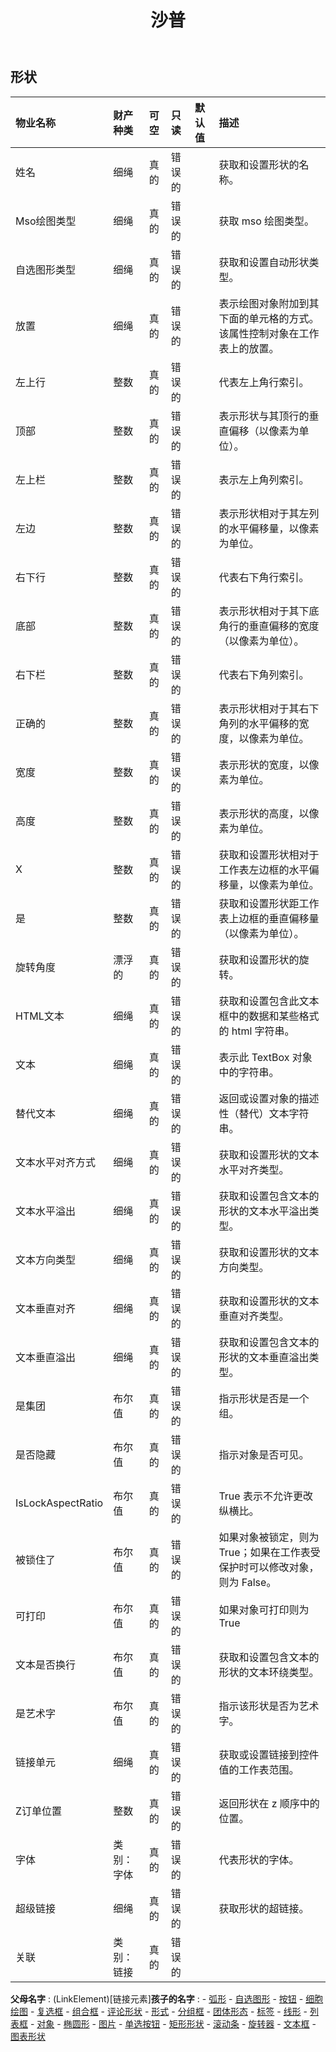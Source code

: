 ﻿---
title: 沙普
second_title: Aspose.Cells Cloud Documen
type: docs
url: /zh/specification/model/shape/
description: Aspose.Cells 云模型规格：形状。轻松处理 Excel 和其他电子表格文档，具有打开、生成、编辑、拆分、合并、比较和转换等功能
weight: 50
---
## **形状**

 

|物业名称|财产种类|可空|只读|默认值|描述|
|:- |:- |:- |:- |:- |:- |
|姓名|细绳|真的|错误的||获取和设置形状的名称。|
| Mso绘图类型|细绳|真的|错误的||获取 mso 绘图类型。|
|自选图形类型|细绳|真的|错误的||获取和设置自动形状类型。|
|放置|细绳|真的|错误的||表示绘图对象附加到其下面的单元格的方式。该属性控制对象在工作表上的放置。|
|左上行|整数|真的|错误的||代表左上角行索引。|
|顶部|整数|真的|错误的||表示形状与其顶行的垂直偏移（以像素为单位）。|
|左上栏|整数|真的|错误的||表示左上角列索引。|
|左边|整数|真的|错误的||表示形状相对于其左列的水平偏移量，以像素为单位。|
|右下行|整数|真的|错误的||代表右下角行索引。|
|底部|整数|真的|错误的||表示形状相对于其下底角行的垂直偏移的宽度（以像素为单位）。|
|右下栏|整数|真的|错误的||代表右下角列索引。|
|正确的|整数|真的|错误的||表示形状相对于其右下角列的水平偏移的宽度，以像素为单位。|
|宽度|整数|真的|错误的||表示形状的宽度，以像素为单位。|
|高度|整数|真的|错误的||表示形状的高度，以像素为单位。|
|X|整数|真的|错误的||获取和设置形状相对于工作表左边框的水平偏移量，以像素为单位。|
|是|整数|真的|错误的||获取和设置形状距工作表上边框的垂直偏移量（以像素为单位）。|
|旋转角度|漂浮的|真的|错误的||获取和设置形状的旋转。|
|HTML文本|细绳|真的|错误的||获取和设置包含此文本框中的数据和某些格式的 html 字符串。|
|文本|细绳|真的|错误的||表示此 TextBox 对象中的字符串。|
|替代文本|细绳|真的|错误的||返回或设置对象的描述性（替代）文本字符串。|
|文本水平对齐方式|细绳|真的|错误的||获取和设置形状的文本水平对齐类型。|
|文本水平溢出|细绳|真的|错误的||获取和设置包含文本的形状的文本水平溢出类型。|
|文本方向类型|细绳|真的|错误的||获取和设置形状的文本方向类型。|
|文本垂直对齐|细绳|真的|错误的||获取和设置形状的文本垂直对齐类型。|
|文本垂直溢出|细绳|真的|错误的||获取和设置包含文本的形状的文本垂直溢出类型。|
|是集团|布尔值|真的|错误的||指示形状是否是一个组。|
|是否隐藏|布尔值|真的|错误的||指示对象是否可见。|
|IsLockAspectRatio|布尔值|真的|错误的|| True 表示不允许更改纵横比。|
|被锁住了|布尔值|真的|错误的||如果对象被锁定，则为 True；如果在工作表受保护时可以修改对象，则为 False。|
|可打印|布尔值|真的|错误的||如果对象可打印则为 True|
|文本是否换行|布尔值|真的|错误的||获取和设置包含文本的形状的文本环绕类型。|
|是艺术字|布尔值|真的|错误的||指示该形状是否为艺术字。|
|链接单元|细绳|真的|错误的||获取或设置链接到控件值的工作表范围。|
|Z订单位置|整数|真的|错误的||返回形状在 z 顺序中的位置。|
|字体|类别：字体|真的|错误的||代表形状的字体。|
|超级链接|细绳|真的|错误的||获取形状的超链接。|
|关联|类别：链接|真的|错误的|||

**父母名字** : (LinkElement)[链接元素]**孩子的名字** : 
	-  [弧形](arcshape) 
	-  [自选图形](autoshape) 
	-  [按钮](button) 
	-  [细胞绘图](cellsdrawing) 
	-  [复选框](checkbox) 
	-  [组合框](combobox) 
	-  [评论形状](commentshape) 
	-  [形式](form) 
	-  [分组框](groupbox) 
	-  [团体形态](groupshape) 
	-  [标签](label) 
	-  [线形](lineshape) 
	-  [列表框](listbox) 
	-  [对象](oleobject) 
	-  [椭圆形](oval) 
	-  [图片](picture) 
	-  [单选按钮](radiobutton) 
	-  [矩形形状](rectangleshape) 
	-  [滚动条](scrollbar) 
	-  [旋转器](spinner) 
	-  [文本框](textbox) 
	-  [图表形状](chartshape) 
